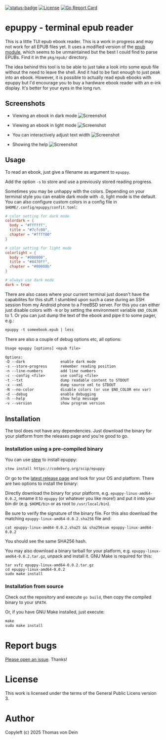 [![status-badge](https://ci.codeberg.org/api/badges/15473/status.svg?branch=woodpecker)](https://ci.codeberg.org/repos/15473)
[![License](https://img.shields.io/badge/license-GPL-blue.svg)](https://codeberg.org/scip/epuppy/raw/branch/master/LICENSE)
[![Go Report Card](https://goreportcard.com/badge/codeberg.org/scip/epuppy)](https://goreportcard.com/report/codeberg.org/scip/epuppy)


# epuppy - terminal epub reader

This is a little TUI epub ebook reader. This is a work in progress and
may not work for all EPUB files yet. It uses a modified version of the
[epub module](https://github.com/kapmahc/epub/), which seems to be
unmaintained but the best I could find to parse EPUBs. Find it in the
`pkg/epub/` directory.

The idea behind this tool is to be able to just take a look into some
epub file without the need to leave the shell. And it had to be fast
enough to just peak into an ebook. However, it is possible to actually
read epub ebooks with epuppy but I'd encourage you to buy a hardware
ebook reader with an e-ink display. It's better for your eyes in the
long run.

## Screenshots

- Viewing an ebook in dark mode
![Screenshot](https://codeberg.org/scip/epuppy/raw/branch/main/.codeberg/assets/darkmode.png)

- Viewing an ebook in light mode
![Screenshot](https://codeberg.org/scip/epuppy/raw/branch/main/.codeberg/assets/light.png)

- You can interactively adjust text width
![Screenshot](https://codeberg.org/scip/epuppy/raw/branch/main/.codeberg/assets/margin.png)

- Showing the help
![Screenshot](https://codeberg.org/scip/epuppy/raw/branch/main/.codeberg/assets/help.png)

## Usage

To read an ebook, just give a filename as argument to `epuppy`.

Add  the option  `-s` to  store and  use a  previously stored  reading
progress.

Sometimes you may be unhappy with the colors. Depending on your
terminal style you can enable dark mode with `-D`, light mode is the
default. You can also configure custom colors in a config file in
`$HOME/.config/epuppy/confit.toml`:

```toml
# color setting for dark mode
colordark = {
  body = "#ffffff",
  title = "#7cfc00",
  chapter = "#ffff00"
}

# color setting for light mode
colorlight = {
  body = "#000000",
  title = "#8470ff",
  chapter = "#00008b"
}

# always use dark mode
dark = true
```

There are also cases where your current terminal just doesn't have the
capabilites for this stuff. I stumbled upon such a case during an SSH
session from my Android phone to a FreeBSD server. For this you can
either just disable colors with `-N` or by setting the environment
variable `$NO_COLOR` to 1. Or you can just dump the text of the ebook
and pipe it to some pager, e.g.:

```default
epuppy -t someebook.epub | less
```

There are also a couple of debug options etc, all options:

```default
Usage epuppy [options] <epub file>

Options:
-D --dark                enable dark mode
-s --store-progress      remember reading position
-n --line-numbers        add line numbers
-c --config <file>       use config <file>
-t --txt                 dump readable content to STDOUT
-x --xml                 dump source xml to STDOUT
-N --no-color            disable colors (or use $NO_COLOR env var)
-d --debug               enable debugging
-h --help                show help message
-v --version             show program version
```

## Installation

The tool does not have any dependencies.  Just download the binary for
your platform from the releases page and you're good to go.

### Installation using a pre-compiled binary

You can use [stew](https://github.com/marwanhawari/stew) to install epuppy:
```default
stew install https://codeberg.org/scip/epuppy
```

Or go to the [latest release page](https://codeberg.org/scip/epuppy/releases/latest)
and look for your OS and platform. There are two options to install the binary:

Directly     download     the     binary    for     your     platform,
e.g. `epuppy-linux-amd64-0.0.2`, rename it to `epuppy` (or whatever
you like more!)  and put it into  your bin dir (e.g. `$HOME/bin` or as
root to `/usr/local/bin`).

Be sure  to verify  the signature  of the binary  file. For  this also
download the matching `epuppy-linux-amd64-0.0.2.sha256` file and:

```shell
cat epuppy-linux-amd64-0.0.2.sha25 && sha256sum epuppy-linux-amd64-0.0.2
```
You should see the same SHA256 hash.

You  may  also download  a  binary  tarball  for your  platform,  e.g.
`epuppy-linux-amd64-0.0.2.tar.gz`,  unpack and  install it.  GNU Make  is
required for this:
   
```shell
tar xvfz epuppy-linux-amd64-0.0.2.tar.gz
cd epuppy-linux-amd64-0.0.2
sudo make install
```

### Installation from source

Check out the repository and execute `go build`, then copy the
compiled binary to your `$PATH`.

Or, if you have GNU Make installed, just execute:

```default
make
sudo make install
```

# Report bugs

[Please open an issue](https://codeberg.org/scip/epuppy/issues). Thanks!

# License

This work is licensed under the terms of the General Public Licens
version 3.

# Author

Copyleft (c) 2025 Thomas von Dein
